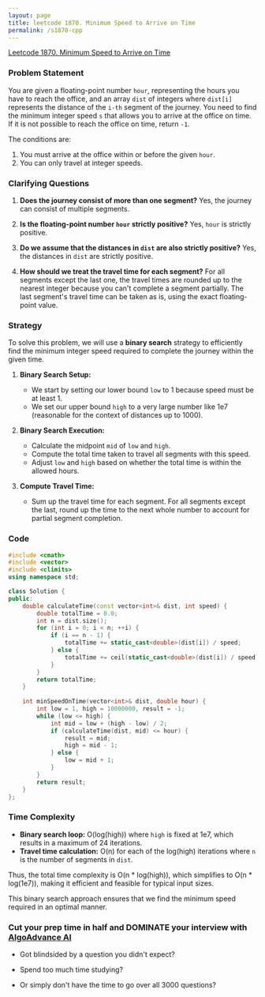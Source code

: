 ```yaml
---
layout: page
title: leetcode 1870. Minimum Speed to Arrive on Time
permalink: /s1870-cpp
---
```

[Leetcode 1870. Minimum Speed to Arrive on Time](https://algoadvance.github.io/algoadvance/l1870)
### Problem Statement
You are given a floating-point number `hour`, representing the hours you have to reach the office, and an array `dist` of integers where `dist[i]` represents the distance of the `i-th` segment of the journey. You need to find the minimum integer speed `s` that allows you to arrive at the office on time. If it is not possible to reach the office on time, return `-1`.

The conditions are:
1. You must arrive at the office within or before the given `hour`.
2. You can only travel at integer speeds.

### Clarifying Questions
1. **Does the journey consist of more than one segment?**
   Yes, the journey can consist of multiple segments.

2. **Is the floating-point number `hour` strictly positive?**
   Yes, `hour` is strictly positive.

3. **Do we assume that the distances in `dist` are also strictly positive?**
   Yes, the distances in `dist` are strictly positive.

4. **How should we treat the travel time for each segment?**
   For all segments except the last one, the travel times are rounded up to the nearest integer because you can't complete a segment partially. The last segment's travel time can be taken as is, using the exact floating-point value.

### Strategy
To solve this problem, we will use a **binary search** strategy to efficiently find the minimum integer speed required to complete the journey within the given time.

1. **Binary Search Setup:**
   - We start by setting our lower bound `low` to 1 because speed must be at least 1.
   - We set our upper bound `high` to a very large number like 1e7 (reasonable for the context of distances up to 1000).

2. **Binary Search Execution:**
   - Calculate the midpoint `mid` of `low` and `high`.
   - Compute the total time taken to travel all segments with this speed.
   - Adjust `low` and `high` based on whether the total time is within the allowed hours.

3. **Compute Travel Time:**
   - Sum up the travel time for each segment. For all segments except the last, round up the time to the next whole number to account for partial segment completion.

### Code
```cpp
#include <cmath>
#include <vector>
#include <climits>
using namespace std;

class Solution {
public:
    double calculateTime(const vector<int>& dist, int speed) {
        double totalTime = 0.0;
        int n = dist.size();
        for (int i = 0; i < n; ++i) {
            if (i == n - 1) {
                totalTime += static_cast<double>(dist[i]) / speed;
            } else {
                totalTime += ceil(static_cast<double>(dist[i]) / speed);
            }
        }
        return totalTime;
    }
    
    int minSpeedOnTime(vector<int>& dist, double hour) {
        int low = 1, high = 10000000, result = -1;
        while (low <= high) {
            int mid = low + (high - low) / 2;
            if (calculateTime(dist, mid) <= hour) {
                result = mid;
                high = mid - 1;
            } else {
                low = mid + 1;
            }
        }
        return result;
    }
};
```

### Time Complexity
- **Binary search loop:** O(log(high)) where `high` is fixed at 1e7, which results in a maximum of 24 iterations.
- **Travel time calculation:** O(n) for each of the log(high) iterations where `n` is the number of segments in `dist`.
  
Thus, the total time complexity is O(n * log(high)), which simplifies to O(n * log(1e7)), making it efficient and feasible for typical input sizes.

This binary search approach ensures that we find the minimum speed required in an optimal manner.


### Cut your prep time in half and DOMINATE your interview with [AlgoAdvance AI](https://algoAdvance.com)

- Got blindsided by a question you didn't expect?

- Spend too much time studying?

- Or simply don't have the time to go over all 3000 questions?

